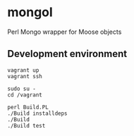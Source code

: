 # mongol

Perl Mongo wrapper for Moose objects

## Development environment

	vagrant up
	vagrant ssh

	sudo su -
	cd /vagrant

	perl Build.PL
	./Build installdeps
	./Build
	./Build test
